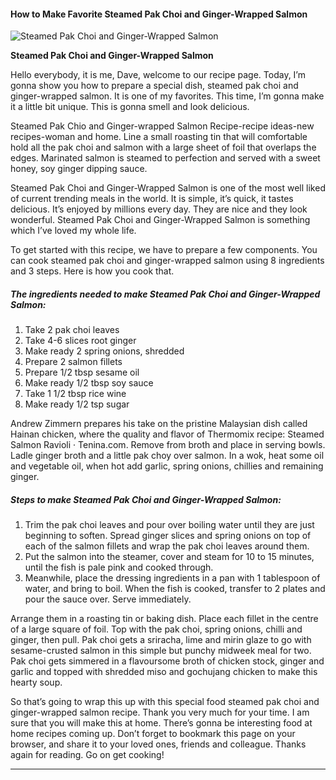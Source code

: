             

#### How to Make Favorite Steamed Pak Choi and Ginger-Wrapped Salmon

![Steamed Pak Choi and Ginger-Wrapped Salmon](https://img-global.cpcdn.com/recipes/2525890_c0297d0413a50619/751x532cq70/steamed-pak-choi-and-ginger-wrapped-salmon-recipe-main-photo.jpg)

**Steamed Pak Choi and Ginger-Wrapped Salmon**

Hello everybody, it is me, Dave, welcome to our recipe page. Today, I’m gonna show you how to prepare a special dish, steamed pak choi and ginger-wrapped salmon. It is one of my favorites. This time, I’m gonna make it a little bit unique. This is gonna smell and look delicious.

Steamed Pak Chio and Ginger-wrapped Salmon Recipe-recipe ideas-new recipes-woman and home. Line a small roasting tin that will comfortable hold all the pak choi and salmon with a large sheet of foil that overlaps the edges. Marinated salmon is steamed to perfection and served with a sweet honey, soy ginger dipping sauce.

Steamed Pak Choi and Ginger-Wrapped Salmon is one of the most well liked of current trending meals in the world. It is simple, it’s quick, it tastes delicious. It’s enjoyed by millions every day. They are nice and they look wonderful. Steamed Pak Choi and Ginger-Wrapped Salmon is something which I’ve loved my whole life.

To get started with this recipe, we have to prepare a few components. You can cook steamed pak choi and ginger-wrapped salmon using 8 ingredients and 3 steps. Here is how you cook that.

##### The ingredients needed to make Steamed Pak Choi and Ginger-Wrapped Salmon:

1.  Take 2 pak choi leaves
2.  Take 4-6 slices root ginger
3.  Make ready 2 spring onions, shredded
4.  Prepare 2 salmon fillets
5.  Prepare 1/2 tbsp sesame oil
6.  Make ready 1/2 tbsp soy sauce
7.  Take 1 1/2 tbsp rice wine
8.  Make ready 1/2 tsp sugar

Andrew Zimmern prepares his take on the pristine Malaysian dish called Hainan chicken, where the quality and flavor of Thermomix recipe: Steamed Salmon Ravioli · Tenina.com. Remove from broth and place in serving bowls. Ladle ginger broth and a little pak choy over salmon. In a wok, heat some oil and vegetable oil, when hot add garlic, spring onions, chillies and remaining ginger.

##### Steps to make Steamed Pak Choi and Ginger-Wrapped Salmon:

1.  Trim the pak choi leaves and pour over boiling water until they are just beginning to soften. Spread ginger slices and spring onions on top of each of the salmon fillets and wrap the pak choi leaves around them.
2.  Put the salmon into the steamer, cover and steam for 10 to 15 minutes, until the fish is pale pink and cooked through.
3.  Meanwhile, place the dressing ingredients in a pan with 1 tablespoon of water, and bring to boil. When the fish is cooked, transfer to 2 plates and pour the sauce over. Serve immediately.

Arrange them in a roasting tin or baking dish. Place each fillet in the centre of a large square of foil. Top with the pak choi, spring onions, chilli and ginger, then pull. Pak choi gets a sriracha, lime and mirin glaze to go with sesame-crusted salmon in this simple but punchy midweek meal for two. Pak choi gets simmered in a flavoursome broth of chicken stock, ginger and garlic and topped with shredded miso and gochujang chicken to make this hearty soup.

So that’s going to wrap this up with this special food steamed pak choi and ginger-wrapped salmon recipe. Thank you very much for your time. I am sure that you will make this at home. There’s gonna be interesting food at home recipes coming up. Don’t forget to bookmark this page on your browser, and share it to your loved ones, friends and colleague. Thanks again for reading. Go on get cooking!

* * *